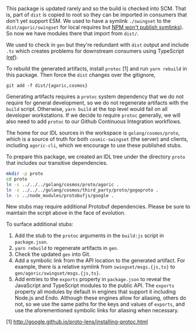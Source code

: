 This package is updated rarely and so the build is checked into SCM. That is, part of `dist` is copied to root so they can be imported in consumers that don't yet support ESM. We used to have a symlink `./swingset` to the `dist/agoric/swingset` for local requires but [NPM won't publish symlinks](https://github.com/npm/npm/issues/3310)). So now we have modules there that import from `dist/`.

 We used to check in `gen` but they're redundant with `dist` output and include `.ts` which creates problems for downstream consumers using TypeScript ([ref](https://github.com/microsoft/TypeScript/issues/47387#issuecomment-1168711813)).

To rebuild the generated artifacts, install `protoc` [1] and run `yarn rebuild` in
this package. Then force the `dist` changes over the gitignore,
```
git add -f dist/{agoric,cosmos}
```

Generating artifacts requires a `protoc` system dependency that we
do not require for general development, so we do not regenerate artifacts with
the `build` script.
Otherwise, `yarn build` at the top level would fail on all developer
workstations.
If we decide to require `protoc` generally, we will also need to add `protoc`
to our Github Continuous Integration workflows.

The home for our IDL sources in the workspace is `golang/cosmos/proto`, which
is a source of truth for both `cosmic-swingset` (the server) and clients,
including `agoric-cli`, which we encourage to use these published stubs.

To prepare this package, we created an IDL tree under the directory `proto`
that includes our transitive dependencies.

```sh
mkdir -p proto
cd proto
ln -s ../../../golang/cosmos/proto/agoric .
ln -s ../../../golang/cosmos/third_party/proto/gogoproto .
ln -s ../node_modules/protobufjs/google .
```

New stubs may require additional Protobuf dependencies.
Please be sure to maintain the script above in the face of evolution.

To surface additional stubs:

1. Add the stub to the `protoc` arguments in the `build:js` script in
   `package.json`.
2. `yarn rebuild` to regenerate artifacts in `gen`.
3. Check the updated `gen` into Git.
4. Add a symbolic link from the API location to the generated artifact.
   For example, there is a relative symlink from `swingset/msgs.{js,ts}` to
   `gen/agoric/swingset/msgs.{js,ts}`.
5. Add entries to the `exports` property in `package.json` to reveal the
   JavaScript and TypeScript modules to the public API.
   The `exports` property all modules by default in engines that support it
   including Node.js and Endo.
   Although these engines allow for aliasing, others do not, so we use the same
   paths for the keys and values of `exports`, and use the aforementioned
   symbolic links for aliasing when necessary.

[1] http://google.github.io/proto-lens/installing-protoc.html
